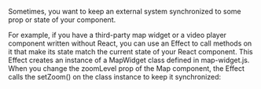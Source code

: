 Sometimes, you want to keep an external system synchronized to some prop or state of your component.

For example, if you have a third-party map widget or a video player component written without React, you can use an Effect to call methods on it that make its state match the current state of your React component. This Effect creates an instance of a MapWidget class defined in map-widget.js. When you change the zoomLevel prop of the Map component, the Effect calls the setZoom() on the class instance to keep it synchronized:
